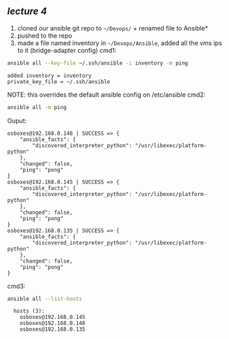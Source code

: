 ## *lecture 4*
1.	cloned our ansible git repo to `~/Devops/` + renamed file to Ansible*
2.	pushed to the repo
3.	made a file named inventory in `~/Devops/Ansible`, added all the vms ips to it (bridge-adapter
  config)
cmd1: 

``` bash
ansible all --key-file ~/.ssh/ansible -i inventory -m ping
```
```
added inventory = inventory 
private_key_file = ~/.ssh/ansible
```
NOTE: this overrides the default ansible config on /etc/ansible
cmd2: 
```bash
ansible all -m ping 
```
Ouput:
```
osboxes@192.168.0.148 | SUCCESS => {
    "ansible_facts": {
        "discovered_interpreter_python": "/usr/libexec/platform-python"
    },
    "changed": false,
    "ping": "pong"
}
osboxes@192.168.0.145 | SUCCESS => {
    "ansible_facts": {
        "discovered_interpreter_python": "/usr/libexec/platform-python"
    },
    "changed": false,
    "ping": "pong"
}
osboxes@192.168.0.135 | SUCCESS => {
    "ansible_facts": {
        "discovered_interpreter_python": "/usr/libexec/platform-python"
    },
    "changed": false,
    "ping": "pong"
}
```

cmd3: 
```bash
ansible all --list-hosts
```
```
  hosts (3):
    osboxes@192.168.0.145
    osboxes@192.168.0.148
    osboxes@192.168.0.135
```
